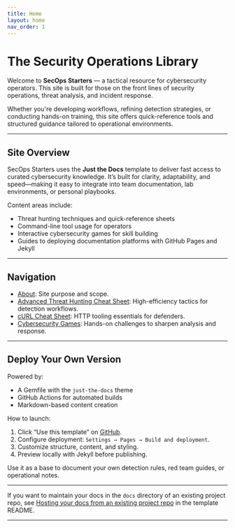 ```yaml
---
title: Home
layout: home
nav_order: 1
---
```


# The Security Operations Library

Welcome to **SecOps Starters** — a tactical resource for cybersecurity operators. This site is built for those on the front lines of security operations, threat analysis, and incident response.

Whether you're developing workflows, refining detection strategies, or conducting hands-on training, this site offers quick-reference tools and structured guidance tailored to operational environments.

---

## Site Overview

SecOps Starters uses the **Just the Docs** template to deliver fast access to curated cybersecurity knowledge. It’s built for clarity, adaptability, and speed—making it easy to integrate into team documentation, lab environments, or personal playbooks.

Content areas include:
- Threat hunting techniques and quick-reference sheets
- Command-line tool usage for operators
- Interactive cybersecurity games for skill building
- Guides to deploying documentation platforms with GitHub Pages and Jekyll

---

## Navigation

- [About](about.html): Site purpose and scope.
- [Advanced Threat Hunting Cheat Sheet](advanced-threat-hunting.html): High-efficiency tactics for detection workflows.
- [cURL Cheat Sheet](curl.html): HTTP tooling essentials for defenders.
- [Cybersecurity Games](games.html): Hands-on challenges to sharpen analysis and response.

---

## Deploy Your Own Version

Powered by:
- A Gemfile with the `just-the-docs` theme
- GitHub Actions for automated builds
- Markdown-based content creation

How to launch:
1. Click “Use this template” on [GitHub](https://github.com/just-the-docs/just-the-docs-template).
2. Configure deployment: `Settings → Pages → Build and deployment`.
3. Customize structure, content, and styling.
4. Preview locally with Jekyll before publishing.

Use it as a base to document your own detection rules, red team guides, or operational notes.

---

If you want to maintain your docs in the `docs` directory of an existing project repo, see [Hosting your docs from an existing project repo](https://github.com/just-the-docs/just-the-docs-template/blob/main/README.md#hosting-your-docs-from-an-existing-project-repo) in the template README.

----

[^1]: [It can take up to 10 minutes for changes to your site to publish after you push the changes to GitHub](https://docs.github.com/en/pages/setting-up-a-github-pages-site-with-jekyll/creating-a-github-pages-site-with-jekyll#creating-your-site).

[Just the Docs]: https://just-the-docs.github.io/just-the-docs/
[GitHub Pages]: https://docs.github.com/en/pages
[README]: https://github.com/just-the-docs/just-the-docs-template/blob/main/README.md
[Jekyll]: https://jekyllrb.com
[GitHub Pages / Actions workflow]: https://github.blog/changelog/2022-07-27-github-pages-custom-github-actions-workflows-beta/
[use this template]: https://github.com/just-the-docs/just-the-docs-template/generate
